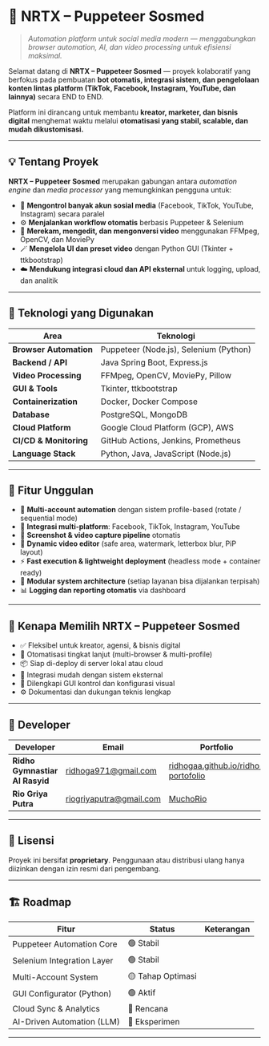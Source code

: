 # 🤖 NRTX – Puppeteer Sosmed

> *Automation platform untuk social media modern — menggabungkan browser automation, AI, dan video processing untuk efisiensi maksimal.*

Selamat datang di **NRTX – Puppeteer Sosmed** — proyek kolaboratif yang berfokus pada pembuatan **bot otomatis, integrasi sistem, dan pengelolaan konten lintas platform (TikTok, Facebook, Instagram, YouTube, dan lainnya)** secara END to END.

Platform ini dirancang untuk membantu **kreator, marketer, dan bisnis digital** menghemat waktu melalui **otomatisasi yang stabil, scalable, dan mudah dikustomisasi.**

---

## 💡 Tentang Proyek

**NRTX – Puppeteer Sosmed** merupakan gabungan antara *automation engine* dan *media processor* yang memungkinkan pengguna untuk:

* 🧠 **Mengontrol banyak akun sosial media** (Facebook, TikTok, YouTube, Instagram) secara paralel
* ⚙️ **Menjalankan workflow otomatis** berbasis Puppeteer & Selenium
* 🎥 **Merekam, mengedit, dan mengonversi video** menggunakan FFMpeg, OpenCV, dan MoviePy
* 🪄 **Mengelola UI dan preset video** dengan Python GUI (Tkinter + ttkbootstrap)
* ☁️ **Mendukung integrasi cloud dan API eksternal** untuk logging, upload, dan analitik

---

## 🔌 Teknologi yang Digunakan

| Area                   | Teknologi                              |
| ---------------------- | -------------------------------------- |
| **Browser Automation** | Puppeteer (Node.js), Selenium (Python) |
| **Backend / API**      | Java Spring Boot, Express.js           |
| **Video Processing**   | FFMpeg, OpenCV, MoviePy, Pillow        |
| **GUI & Tools**        | Tkinter, ttkbootstrap                  |
| **Containerization**   | Docker, Docker Compose                 |
| **Database**           | PostgreSQL, MongoDB                    |
| **Cloud Platform**     | Google Cloud Platform (GCP), AWS       |
| **CI/CD & Monitoring** | GitHub Actions, Jenkins, Prometheus    |
| **Language Stack**     | Python, Java, JavaScript (Node.js)     |

---

## 🧠 Fitur Unggulan

* 🔁 **Multi-account automation** dengan sistem profile-based (rotate / sequential mode)
* 📱 **Integrasi multi-platform**: Facebook, TikTok, Instagram, YouTube
* 📸 **Screenshot & video capture pipeline** otomatis
* 🎨 **Dynamic video editor** (safe area, watermark, letterbox blur, PiP layout)
* ⚡ **Fast execution & lightweight deployment** (headless mode + container ready)
* 🧩 **Modular system architecture** (setiap layanan bisa dijalankan terpisah)
* 📊 **Logging dan reporting otomatis** via dashboard

---

## 💼 Kenapa Memilih NRTX – Puppeteer Sosmed

* ✅ Fleksibel untuk kreator, agensi, & bisnis digital
* 🧠 Otomatisasi tingkat lanjut (multi-browser & multi-profile)
* 📦 Siap di-deploy di server lokal atau cloud
* 🔗 Integrasi mudah dengan sistem eksternal
* 🧰 Dilengkapi GUI kontrol dan konfigurasi visual
* ⚙️ Dokumentasi dan dukungan teknis lengkap

---

## 🪪 Developer

| Developer             | Email                                                     | Portfolio                                                                           | GitHub                                   |
| --------------------- | --------------------------------------------------------- | ----------------------------------------------------------------------------------- | ---------------------------------------- |
| **Ridho Gymnastiar Al Rasyid** | [ridhoga971@gmail.com](mailto:ridhoga971@gmail.com)       | [ridhogaa.github.io/ridho-portofolio](https://ridhogaa.github.io/ridho-portofolio/) | [@ridhogaa](https://github.com/ridhogaa) |
| **Rio Griya Putra**   | [riogriyaputra@gmail.com](mailto:riogriyaputra@gmail.com) | [MuchoRio](https://muchorio.github.io)                                              | [@MuchoRio](https://github.com/MuchoRio) |

---

## 🪪 Lisensi

Proyek ini bersifat **proprietary**.
Penggunaan atau distribusi ulang hanya diizinkan dengan izin resmi dari pengembang.

---

## 🏗️ Roadmap

| Fitur                      | Status            | Keterangan |
| -------------------------- | ----------------- | ---------- |
| Puppeteer Automation Core  | 🟢 Stabil         |            |
| Selenium Integration Layer | 🟢 Stabil         |            |
| Multi-Account System       | 🟡 Tahap Optimasi |            |
| GUI Configurator (Python)  | 🟢 Aktif          |            |
| Cloud Sync & Analytics     | 🔵 Rencana        |            |
| AI-Driven Automation (LLM) | 🔵 Eksperimen     |            |

---
